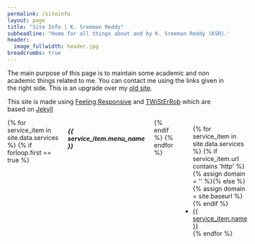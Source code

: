 ```yaml
---
permalink: /siteinfo
layout: page
title: "Site Info | K. Sreeman Reddy"
subheadline: "Home for all things about and by K. Sreeman Reddy (KSR)."
header:
  image_fullwidth: header.jpg
breadcrumbs: true
---
```

The main purpose of this page is to maintain some academic and non academic things related to me. You can contact me using the links given in the right side. This is an upgrade over my <a href="{{site.baseurl}}/oldsite" target="_blank">old site</a>.

This site is made using <a href="https://github.com/Phlow/feeling-responsive" target="_blank">Feeling Responsive</a> and <a href="https://github.com/TWiStErRob/twisterrob.github.io" target="_blank">TWiStErRob</a> which are based on <a href="https://jekyllrb.com/" target="_blank">Jekyll</a>

<div class="small-6 medium-3 large-3 large-offset-1 columns">
{% for service_item in site.data.services %}
	{% if forloop.first == true %}
		<h5 class="shadow-black">{{ service_item.menu_name }}</h5>
	{% endif %}
{% endfor %}
	
<ul class="no-bullet shadow-black">
{% for service_item in site.data.services %}
	{% if service_item.url contains 'http' %}{% assign domain = '' %}{% else %}{% assign domain = site.baseurl %}{% endif %}
	<li {% if service_item.class %}class="{{ service_item.class }}" {% endif %}>
		<a href="{{ domain }}{{ service_item.url }}" {% if service_item.url contains 'http' %}target="_blank" {% endif %} title="{{ service_item.title }}">{{ service_item.name }}</a>
	</li>
{% endfor %}
</ul>
</div>